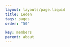 ```yaml
---
layout: layouts/page.liquid
title: Leden
tags: pages
order: "50"

key: members
parent: about
---
```

